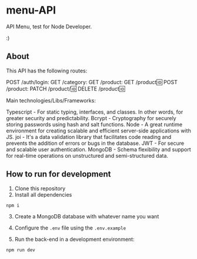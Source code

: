 # menu-API

API Menu, test for Node Developer.

:)

## About

This API has the following routes:

POST /auth/login:
GET /category:
GET /product:
GET /product:id:
POST /product:
PATCH /product/:id:
DELETE /product:id:

Main technologies/Libs/Frameworks:

Typescript - For static typing, interfaces, and classes. In other words, for greater security and predictability.
Bcrypt - Cryptography for securely storing passwords using hash and salt functions.
Node - A great runtime environment for creating scalable and efficient server-side applications with JS.
joi - It's a data validation library that facilitates code reading and prevents the addition of errors or bugs in the database.
JWT - For secure and scalable user authentication.
MongoDB - Schema flexibility and support for real-time operations on unstructured and semi-structured data.

## How to run for development

1. Clone this repository
2. Install all dependencies

```bash
npm i
```

3. Create a MongoDB database with whatever name you want
4. Configure the `.env` file using the `.env.example` 

5. Run the back-end in a development environment:

```bash
npm run dev
```
